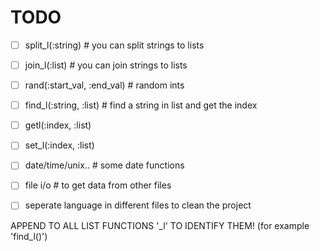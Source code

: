 # TODO
- [ ] split_l(:string) # you can split strings to lists
- [ ] join_l(:list) # you can join strings to lists
- [ ] rand(:start_val, :end_val) # random ints
- [ ] find_l(:string, :list) # find a string in list and get the index
- [ ] getl(:index, :list)
- [ ] set_l(:index, :list)
- [ ] date/time/unix.. # some date functions
- [ ] file i/o # to get data from other files
- [ ] seperate language in different files to clean the project


APPEND TO ALL LIST FUNCTIONS '_l' TO IDENTIFY THEM! (for example 'find_l()')
